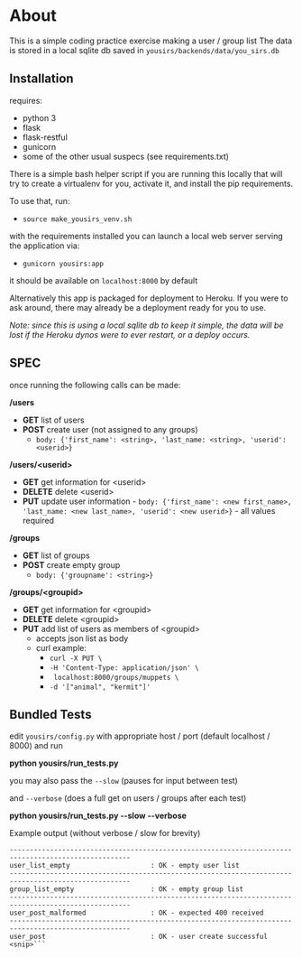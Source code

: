 # About
This is a simple coding practice exercise making a user / group list
The data is stored in a local sqlite db saved in `yousirs/backends/data/you_sirs.db`

## Installation
requires:
- python 3
- flask
- flask-restful
- gunicorn
- some of the other usual suspecs (see requirements.txt)

There is a simple bash helper script if you are running this locally that will try to create
a virtualenv for you, activate it, and install the pip requirements. 

To use that, run:
- `source make_yousirs_venv.sh`

with the requirements installed you can launch a local web server serving the application via:
- `gunicorn yousirs:app`

it should be available on `localhost:8000` by default

Alternatively this app is packaged for deployment to Heroku. If you were to ask around, there may
already be a deployment ready for you to use. 

*Note: since this is using a local sqlite db to keep it simple, the data will be lost if the Heroku dynos were to ever restart, or a deploy occurs.*

## SPEC
once running the following calls can be made:

**/users**
   - **GET** list of users
   - **POST** create user (not assigned to any groups)
   		- `body: {'first_name': <string>, 'last_name: <string>, 'userid': <userid>}`

**/users/\<userid\>**
- **GET** get information for <userid\>
- **DELETE** delete \<userid>
- **PUT** update user information
		- `body: {'first_name': <new first_name>, 'last_name: <new last_name>, 'userid': <new userid>}`
		- all values required

**/groups**
 - **GET** list of groups
 - **POST** create empty group
   -  `body: {'groupname': <string>}`

**/groups/<groupid\>**
- **GET** get information for <groupid\>
- **DELETE** delete \<groupid>
- **PUT** add list of users as members of <groupid\>
  - accepts json list as body
  - curl example: 
    - `curl -X PUT \`
    - `-H 'Content-Type: application/json' \`
    - ` localhost:8000/groups/muppets \`
    - `-d '["animal", "kermit"]'`

## Bundled Tests
edit `yousirs/config.py` with appropriate host / port (default localhost / 8000) and run

**python yousirs/run_tests.py**

you may also pass the `--slow` (pauses for input between test) 

and `--verbose` (does a full get on users / groups after each test)

**python yousirs/run_tests.py --slow --verbose**

Example output (without verbose / slow for brevity)

```$ python yousirs/run_tests.py 
----------------------------------------------------------------------------------------------------
user_list_empty                    : OK - empty user list
----------------------------------------------------------------------------------------------------
group_list_empty                   : OK - empty group list
----------------------------------------------------------------------------------------------------
user_post_malformed                : OK - expected 400 received
----------------------------------------------------------------------------------------------------
user_post                          : OK - user create successful
<snip>```
